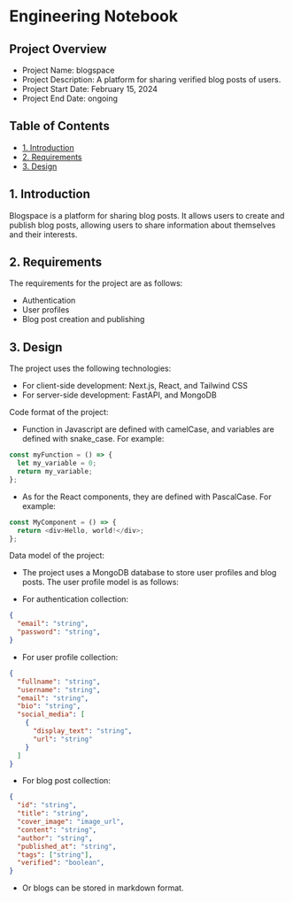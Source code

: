 # Engineering Notebook 

## Project Overview

- Project Name: blogspace
- Project Description: A platform for sharing verified blog posts of users.
- Project Start Date: February 15, 2024
- Project End Date: ongoing

## Table of Contents

- [1. Introduction](#1-introduction)
- [2. Requirements](#2-requirements)
- [3. Design](#3-design)

## 1. Introduction

Blogspace is a platform for sharing blog posts. It allows users to create and publish blog posts, allowing users to share information about themselves and their interests.

## 2. Requirements

The requirements for the project are as follows:

- Authentication
- User profiles
- Blog post creation and publishing

## 3. Design

The project uses the following technologies:
- For client-side development: Next.js, React, and Tailwind CSS
- For server-side development: FastAPI, and MongoDB

Code format of the project:
- Function in Javascript are defined with camelCase, and variables are defined with snake_case. For example:
```javascript
const myFunction = () => {
  let my_variable = 0;
  return my_variable;
};
```
- As for the React components, they are defined with PascalCase. For example:
```javascript
const MyComponent = () => {
  return <div>Hello, world!</div>;
};
```

Data model of the project:
- The project uses a MongoDB database to store user profiles and blog posts. The user profile model is as follows:

- For authentication collection:
```json
{
  "email": "string",
  "password": "string",
}
```

- For user profile collection:
```json
{
  "fullname": "string",
  "username": "string",
  "email": "string",
  "bio": "string",
  "social_media": [
    {
      "display_text": "string",
      "url": "string"
    }
  ]
}
```

- For blog post collection:
```json
{
  "id": "string",
  "title": "string",
  "cover_image": "image_url",
  "content": "string",
  "author": "string",
  "published_at": "string",
  "tags": ["string"],
  "verified": "boolean",
}
```
- Or blogs can be stored in markdown format.